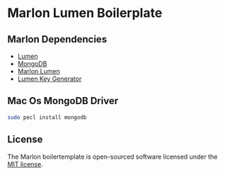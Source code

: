# Marlon Lumen Boilerplate

## Marlon Dependencies

- [Lumen](https://github.com/laravel/lumen)
- [MongoDB](https://github.com/jenssegers/laravel-mongodb)
- [Marlon Lumen](https://github.com/machecaz/marlon-lumen)
- [Lumen Key Generator](https://github.com/maxsky/Lumen-AppKey-Generator)

## Mac Os MongoDB Driver

```bash
sudo pecl install mongodb
```

## License

The Marlon boilertemplate is open-sourced software licensed under the [MIT license](https://opensource.org/licenses/MIT).
